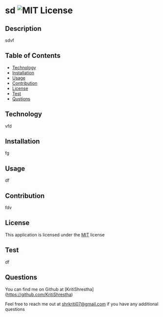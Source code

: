 # sd ![MIT License](https://img.shields.io/badge/License-MIT-yellow.svg)

## Description
sdvf

## Table of Contents

- [Technology](#technology)
- [Installation](#installation)
- [Usage](#usage)
- [Contribution](#contribution)
- [License](#license)
- [Test](#test)
- [Qustions](#questions)

## Technology
vfd

## Installation
fg

## Usage
df

## Contribution
fdv

## License
This application is licensed under the [MIT](https://opensource.org/licenses/MIT) license

## Test
df

## Questions
You can find me on Github at [KritiShrestha] (https://github.com/KritiShrestha)

Feel free to reach me out at shrkriti07@gmail.com if you have any additional questions